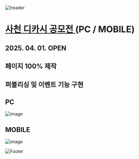 ![header](https://capsule-render.vercel.app/api?type=wave&color=auto&height=150&section=header&text=2025.%2003.%2020%20-%2003.%2026&fontSize=60)

# <a href="https://onlinepage.co.kr/2025busandu/"> 사천 디카시 공모전 </a> (PC / MOBILE)
## 2025. 04. 01. OPEN
## 페이지 100% 제작 <br>
## 퍼블리싱 및 이벤트 기능 구현

## PC
![image](https://github.com/user-attachments/assets/19184301-6f00-4288-aa52-57f915a74b74)

## MOBILE
![image](https://github.com/user-attachments/assets/81ca4988-3e47-4781-a7f3-8411bf66fce9)


![Footer](https://capsule-render.vercel.app/api?type=waving&color=auto&height=200&section=footer)









